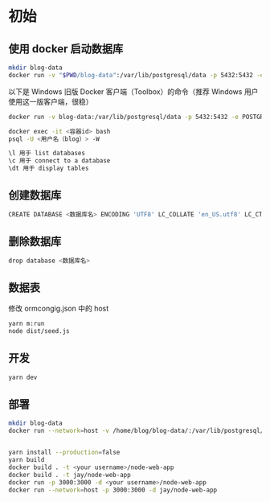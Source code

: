 # 初始

## 使用 docker 启动数据库

``` bash
mkdir blog-data
docker run -v "$PWD/blog-data":/var/lib/postgresql/data -p 5432:5432 -e POSTGRES_USER=blog -e POSTGRES_HOST_AUTH_METHOD=trust -d postgres:12.2
```

以下是 Windows 旧版 Docker 客户端（Toolbox）的命令（推荐 Windows 用户使用这一版客户端，很稳）

``` bash
docker run -v blog-data:/var/lib/postgresql/data -p 5432:5432 -e POSTGRES_USER=blog -e POSTGRES_HOST_AUTH_METHOD=trust -d postgres:12.2
```

``` bash
docker exec -it <容器id> bash
psql -U <用户名（blog）> -W

\l 用于 list databases
\c 用于 connect to a database
\dt 用于 display tables
```

## 创建数据库

``` bash
CREATE DATABASE <数据库名> ENCODING 'UTF8' LC_COLLATE 'en_US.utf8' LC_CTYPE 'en_US.utf8';
```

## 删除数据库

``` bash
drop database <数据库名>
```

## 数据表

修改 ormcongig.json 中的 host

``` bash
yarn m:run
node dist/seed.js
```

## 开发

``` bash
yarn dev
```

## 部署

``` bash
mkdir blog-data
docker run --network=host -v /home/blog/blog-data/:/var/lib/postgresql/data -p 5432:5432 -e POSTGRES_USER=blog -e POSTGRES_HOST_AUTH_METHOD=trust -d postgres:12.2


yarn install --production=false
yarn build
docker build . -t <your username>/node-web-app
docker build . -t jay/node-web-app
docker run -p 3000:3000 -d <your username>/node-web-app
docker run --network=host -p 3000:3000 -d jay/node-web-app
```
